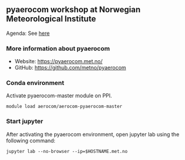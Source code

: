 ## pyaerocom workshop at Norwegian Meteorological Institute

Agenda: See [here]()

### More information about pyaerocom

- Website: https://pyaerocom.met.no/
- GitHub: https://github.com/metno/pyaerocom

### Conda environment

Activate pyaerocom-master module on PPI.

`module load aerocom/aerocom-pyaerocom-master`

### Start jupyter

After activating the pyaerocom environment, open jupyter lab using the following command:

`jupyter lab --no-browser --ip=$HOSTNAME.met.no`

